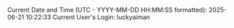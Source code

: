 Current Date and Time (UTC - YYYY-MM-DD HH:MM:SS formatted): 2025-06-21 10:22:33
Current User's Login: luckyaiman
